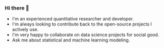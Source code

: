 ### Hi there 👋

- I'm an experienced quantitative researcher and developer.
- I'm always looking to contribute back to the open-source projects I actively use. 
- I'm very happy to collaborate on data science projects for social good. 
- Ask me about statistical and machine learning modeling.
